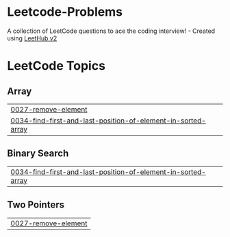 # Leetcode-Problems
A collection of LeetCode questions to ace the coding interview! - Created using [LeetHub v2](https://github.com/arunbhardwaj/LeetHub-2.0)

<!---LeetCode Topics Start-->
# LeetCode Topics
## Array
|  |
| ------- |
| [0027-remove-element](https://github.com/ShubhamSingh-28/Leetcode-Problems/tree/master/0027-remove-element) |
| [0034-find-first-and-last-position-of-element-in-sorted-array](https://github.com/ShubhamSingh-28/Leetcode-Problems/tree/master/0034-find-first-and-last-position-of-element-in-sorted-array) |
## Binary Search
|  |
| ------- |
| [0034-find-first-and-last-position-of-element-in-sorted-array](https://github.com/ShubhamSingh-28/Leetcode-Problems/tree/master/0034-find-first-and-last-position-of-element-in-sorted-array) |
## Two Pointers
|  |
| ------- |
| [0027-remove-element](https://github.com/ShubhamSingh-28/Leetcode-Problems/tree/master/0027-remove-element) |
<!---LeetCode Topics End-->